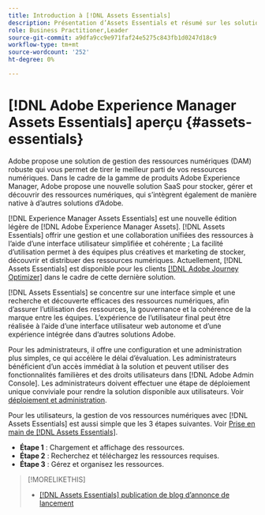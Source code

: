 ```yaml
---
title: Introduction à [!DNL Assets Essentials]
description: Présentation d’Assets Essentials et résumé sur les solutions
role: Business Practitioner,Leader
source-git-commit: a9dfa9cc9e971faf24e5275c843fb1d0247d18c9
workflow-type: tm+mt
source-wordcount: '252'
ht-degree: 0%

---
```


# [!DNL Adobe Experience Manager Assets Essentials] aperçu {#assets-essentials}

<!-- TBD: Update this banner to remove Beta label. 
![Banner image for beta docs](assets/do-not-localize/banner-image-beta-docs.png)
-->

Adobe propose une solution de gestion des ressources numériques (DAM) robuste qui vous permet de tirer le meilleur parti de vos ressources numériques. Dans le cadre de la gamme de produits Adobe Experience Manager, Adobe propose une nouvelle solution SaaS pour stocker, gérer et découvrir des ressources numériques, qui s’intègrent également de manière native à d’autres solutions d’Adobe.

[!DNL Experience Manager Assets Essentials] est une nouvelle édition légère de  [!DNL Adobe Experience Manager Assets]. [!DNL Assets Essentials] offrir une gestion et une collaboration unifiées des ressources à l’aide d’une interface utilisateur simplifiée et cohérente ; La facilité d’utilisation permet à des équipes plus créatives et marketing de stocker, découvrir et distribuer des ressources numériques. Actuellement, [!DNL Assets Essentials] est disponible pour les clients [[!DNL Adobe Journey Optimizer]](https://experienceleague.adobe.com/docs/journey-optimizer/using/ajo-home.html) dans le cadre de cette dernière solution.

[!DNL Assets Essentials] se concentre sur une interface simple et une recherche et découverte efficaces des ressources numériques, afin d’assurer l’utilisation des ressources, la gouvernance et la cohérence de la marque entre les équipes. L’expérience de l’utilisateur final peut être réalisée à l’aide d’une interface utilisateur web autonome et d’une expérience intégrée dans d’autres solutions Adobe.

Pour les administrateurs, il offre une configuration et une administration plus simples, ce qui accélère le délai d’évaluation. Les administrateurs bénéficient d’un accès immédiat à la solution et peuvent utiliser des fonctionnalités familières et des droits utilisateurs dans [!DNL Adobe Admin Console]. Les administrateurs doivent effectuer une étape de déploiement unique conviviale pour rendre la solution disponible aux utilisateurs. Voir [déploiement et administration](/help/deploy-administer.md).

Pour les utilisateurs, la gestion de vos ressources numériques avec [!DNL Assets Essentials] est aussi simple que les 3 étapes suivantes. Voir [Prise en main de  [!DNL Assets Essentials]](/help/get-started.md).

* **Étape 1** : Chargement et affichage des ressources.
* **Étape 2** : Recherchez et téléchargez les ressources requises.
* **Étape 3** : Gérez et organisez les ressources.

>[!MORELIKETHIS]
>
>* [[!DNL Assets Essentials] publication de blog d’annonce de lancement](https://blog.adobe.com/en/publish/2021/04/27/introducing-adobe-experience-manager-assets-essentials-to-simplify-collaboration-across-teams.html)
